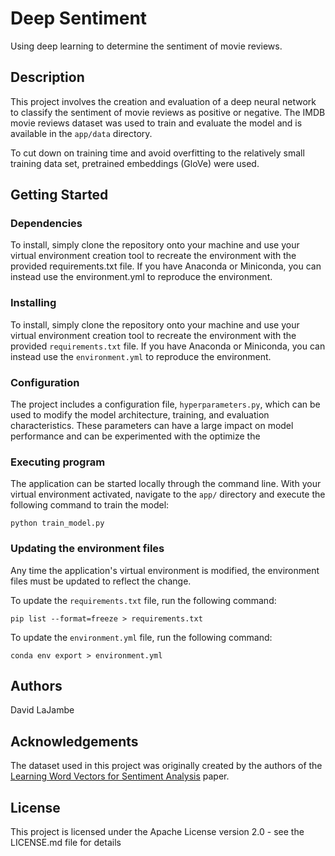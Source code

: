 # Deep Sentiment

Using deep learning to determine the sentiment of movie reviews.

## Description

This project involves the creation and evaluation of a deep neural network to classify the sentiment of movie reviews as positive or negative. The IMDB movie reviews dataset was used to train and evaluate the model and is available in the `app/data` directory.

To cut down on training time and avoid overfitting to the relatively small training data set, pretrained embeddings (GloVe) were used.

## Getting Started

### Dependencies

To install, simply clone the repository onto your machine and use your virtual environment creation tool to recreate the environment with the provided requirements.txt file. If you have Anaconda or Miniconda, you can instead use the environment.yml to reproduce the environment.

### Installing

To install, simply clone the repository onto your machine and use your virtual environment creation tool to recreate the environment with the provided `requirements.txt` file. If you have Anaconda or Miniconda, you can instead use the `environment.yml` to reproduce the environment.

### Configuration

The project includes a configuration file, `hyperparameters.py`, which can be used to modify the model architecture, training, and evaluation characteristics. These parameters can have a large impact on model performance and can be experimented with the optimize the 

### Executing program

The application can be started locally through the command line. With your virtual environment activated, navigate to the `app/` directory and execute the following command to train the model: 
```
python train_model.py
```

### Updating the environment files

Any time the application's virtual environment is modified, the environment files must be updated to reflect the change.

To update the `requirements.txt` file, run the following command:
```
pip list --format=freeze > requirements.txt
```
To update the `environment.yml` file, run the following command:
```
conda env export > environment.yml
```

## Authors

David LaJambe

## Acknowledgements

The dataset used in this project was originally created by the authors of the [Learning Word Vectors for Sentiment Analysis](https://aclanthology.org/P11-1015/) paper.

## License

This project is licensed under the Apache License version 2.0 - see the LICENSE.md file for details